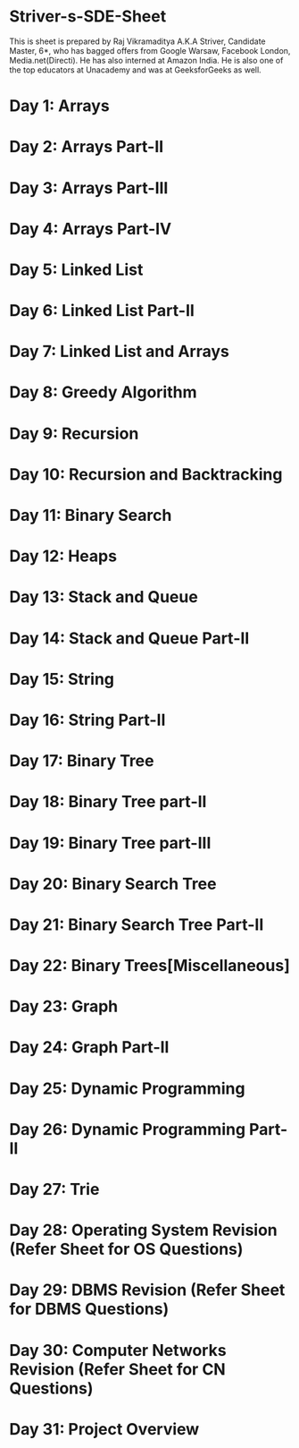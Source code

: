 # Striver-s-SDE-Sheet
This is sheet is prepared by Raj Vikramaditya A.K.A Striver, Candidate Master, 6*, who has bagged offers from Google Warsaw, Facebook London, Media.net(Directi). He has also interned at Amazon India. He is also one of the top educators at Unacademy and was at GeeksforGeeks as well.
# Day 1: Arrays
# Day 2: Arrays Part-II
# Day 3: Arrays Part-III
# Day 4: Arrays Part-IV
# Day 5: Linked List
# Day 6: Linked List Part-II
# Day 7: Linked List and Arrays
# Day 8: Greedy Algorithm
# Day 9: Recursion
# Day 10: Recursion and Backtracking
# Day 11: Binary Search
# Day 12: Heaps
# Day 13: Stack and Queue
# Day 14: Stack and Queue Part-II
# Day 15: String
# Day 16: String Part-II
# Day 17: Binary Tree
# Day 18: Binary Tree part-II
# Day 19: Binary Tree part-III
# Day 20: Binary Search Tree
# Day 21: Binary Search Tree Part-II
# Day 22: Binary Trees[Miscellaneous]
# Day 23: Graph
# Day 24: Graph Part-II
# Day 25: Dynamic Programming
# Day 26: Dynamic Programming Part-II
# Day 27: Trie
# Day 28: Operating System Revision (Refer Sheet for OS Questions) 
# Day 29: DBMS Revision (Refer Sheet for DBMS Questions) 
# Day 30: Computer Networks Revision (Refer Sheet for CN Questions)  
# Day 31: Project Overview
